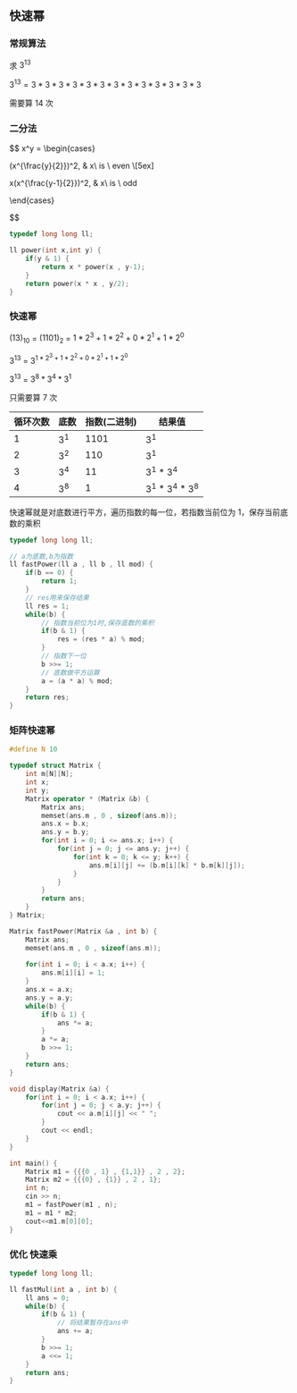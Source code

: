 <!--
 * @Description: 
 * @Version: 1.0
 * @Autor: DaLao
 * @Email: dalao_li@163.com
 * @Date: 2021-01-16 17:59:35
 * @LastEditors: dalao
 * @LastEditTime: 2022-04-14 23:44:13
-->

## 快速幂


### 常规算法

求 $3^{13}$

$3^{13}=3*3*3*3*3*3*3*3*3*3*3*3*3$

需要算 $14$ 次


### 二分法

$$
x^y = 
\begin{cases}

(x^{\frac{y}{2}})^2, & x\ is \ even \\[5ex]

x(x^{\frac{y-1}{2}})^2, & x\ is \ odd

\end{cases}

$$

```c
typedef long long ll;

ll power(int x,int y) {
    if(y & 1) {
        return x * power(x , y-1);
    }
    return power(x * x , y/2);
}
```


### 快速幂

$(13)_{10}$ = $(1101)_2$ = $1*2^3+1*2^2+0*2^1+1*2^0$

$3^{13}$ = $3^{1 * 2^3 +1 * 2^2 + 0 * 2^1 + 1 * 2^0}$

$3^{13}$ = $3^8*3^4*3^1$

只需要算 $7$ 次

| 循环次数 | 底数  | 指数(二进制) | 结果值                 |
| -------- | ----- | ------------ | ---------------------- |
| $1$      | $3^1$ | $1101$       | $3^1$                  |
| $2$      | $3^2$ | $110$        | $3^1$                  |
| $3$      | $3^4$ | $11$         | $3^1$ *  $3^4$         |
| $4$      | $3^8$ | $1$          | $3^1$ *  $3^4$ * $3^8$ |

快速幂就是对底数进行平方，遍历指数的每一位，若指数当前位为 1，保存当前底数的乘积

```c++
typedef long long ll;

// a为底数,b为指数
ll fastPower(ll a , ll b , ll mod) {
    if(b == 0) {
        return 1;
    }
    // res用来保存结果
    ll res = 1;
    while(b) {
        // 指数当前位为1时,保存底数的乘积
        if(b & 1) {
            res = (res * a) % mod;
        }
        // 指数下一位
        b >>= 1;
        // 底数做平方运算
        a = (a * a) % mod;
    }
    return res;
}
```

### 矩阵快速幂

```c++
#define N 10

typedef struct Matrix {
    int m[N][N];
    int x;
    int y;
    Matrix operator * (Matrix &b) {
        Matrix ans;
        memset(ans.m , 0 , sizeof(ans.m));
        ans.x = b.x;
        ans.y = b.y;
        for(int i = 0; i <= ans.x; i++) {
            for(int j = 0; j <= ans.y; j++) {
                for(int k = 0; k <= y; k++) {
                    ans.m[i][j] += (b.m[i][k] * b.m[k][j]);
                }
            }
        }
        return ans;
    }
} Matrix;

Matrix fastPower(Matrix &a , int b) {
    Matrix ans;
    memset(ans.m , 0 , sizeof(ans.m));
    
    for(int i = 0; i < a.x; i++) {
        ans.m[i][i] = 1;
    }
    ans.x = a.x;
    ans.y = a.y;
    while(b) {
        if(b & 1) {
            ans *= a;
        }
        a *= a;
        b >>= 1;
    }
    return ans;
}

void display(Matrix &a) {
    for(int i = 0; i < a.x; i++) {
        for(int j = 0; j < a.y; j++) {
            cout << a.m[i][j] << " ";
        }
        cout << endl;
    }
}

int main() {
    Matrix m1 = {{{0 , 1} , {1,1}} , 2 , 2};
    Matrix m2 = {{{0} , {1}} , 2 , 1};
    int n;
    cin >> n;
    m1 = fastPower(m1 , n);
    m1 = m1 * m2;
    cout<<m1.m[0][0];
}
```

### 优化 快速乘

```c
typedef long long ll;

ll fastMul(int a , int b) {
    ll ans = 0;
    while(b) {
        if(b & 1) {
            // 将结果暂存在ans中 
            ans += a;
        } 
        b >>= 1; 
        a <<= 1;
    }
    return ans;
}
```